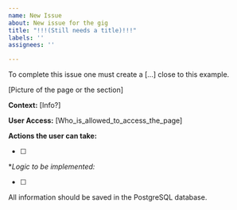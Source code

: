 ```yaml
---
name: New Issue
about: New issue for the gig
title: "!!!(Still needs a title)!!!"
labels: ''
assignees: ''

---
```


To complete this issue one must create a [...] close to this example.

[Picture of the page or the section]

**Context:**
[Info?]

**User Access:**
[Who_is_allowed_to_access_the_page]

**Actions the user can take:**

- [ ] 

**Logic to be implemented:*

- [ ] 

All information should be saved in the PostgreSQL database.
